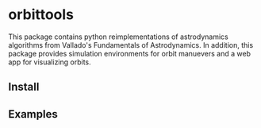 # orbittools

This package contains python reimplementations of astrodynamics algorithms
from Vallado's Fundamentals of Astrodynamics. In addition, this package provides simulation environments for orbit manuevers and a web app for
visualizing orbits.

## Install

## Examples
